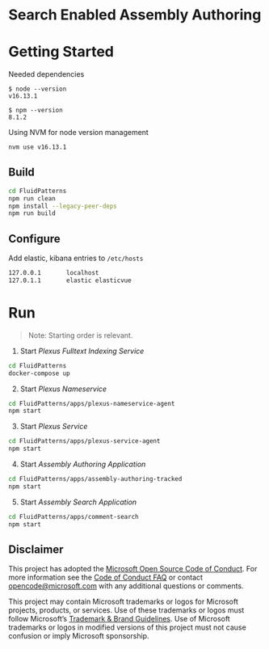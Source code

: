 # Search Enabled Assembly Authoring

# Getting Started

Needed dependencies
```
$ node --version
v16.13.1

$ npm --version
8.1.2
```

Using NVM for node version management
```sh
nvm use v16.13.1
```
## Build

```sh
cd FluidPatterns
npm run clean
npm install --legacy-peer-deps
npm run build
```

## Configure

Add elastic, kibana entries to `/etc/hosts`

```sh
127.0.0.1       localhost
127.0.1.1       elastic elasticvue
```

# Run

> Note: Starting order is relevant.

1. Start _Plexus Fulltext Indexing Service_ 

```sh
cd FluidPatterns
docker-compose up
```

2. Start _Plexus Nameservice_

```sh
cd FluidPatterns/apps/plexus-nameservice-agent
npm start
```

3. Start _Plexus Service_

```sh
cd FluidPatterns/apps/plexus-service-agent
npm start
```

4. Start _Assembly Authoring Application_

```sh
cd FluidPatterns/apps/assembly-authoring-tracked
npm start
```

5. Start _Assembly Search Application_

```sh
cd FluidPatterns/apps/comment-search
npm start
```

## Disclaimer

This project has adopted the [Microsoft Open Source Code of Conduct](https://opensource.microsoft.com/codeofconduct/).
For more information see the [Code of Conduct FAQ](https://opensource.microsoft.com/codeofconduct/faq/) or contact
[opencode@microsoft.com](mailto:opencode@microsoft.com) with any additional questions or comments.

This project may contain Microsoft trademarks or logos for Microsoft projects, products, or services. Use of these
trademarks or logos must follow Microsoft’s [Trademark & Brand Guidelines](https://www.microsoft.com/trademarks). Use of
Microsoft trademarks or logos in modified versions of this project must not cause confusion or imply Microsoft
sponsorship.

